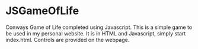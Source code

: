 # JSGameOfLife
Conways Game of Life completed using Javascript. This is a simple game to be used in my personal website. It is in HTML and Javascript, simply start index.html. Controls are provided on the webpage.
